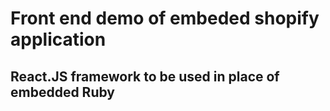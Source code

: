 # Front end demo of embeded shopify application

## React.JS framework to be used in place of embedded Ruby
